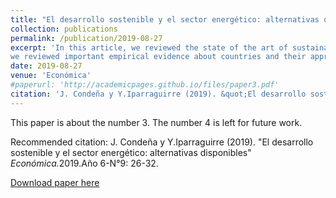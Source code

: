 ```yaml
---
title: "El desarrollo sostenible y el sector energético: alternativas disponibles"
collection: publications
permalink: /publication/2019-08-27
excerpt: 'In this article, we reviewed the state of the art of sustainable development and energy sector. Moreover,
we reviewed important empirical evidence about countries and their approach of using renewable energy within a frame of sustainable development.'
date: 2019-08-27
venue: 'Económica'
#paperurl: 'http://academicpages.github.io/files/paper3.pdf'
citation: 'J. Condeña y Y.Iparraguirre (2019). &quot;El desarrollo sostenible y el sector energético: alternativas disponibles &quot; <i>Económica Año 6-N°9-Agosto 2019</i>.'
---
```

This paper is about the number 3. The number 4 is left for future work.

Recommended citation: J. Condeña y Y.Iparraguirre (2019). "El desarrollo sostenible y el sector energético: alternativas disponibles" <i>Económica.</i>2019.Año 6-N°9: 26-32.

[Download paper here](https://drive.google.com/file/d/16vtctwFY7wju4TKgKTNxGCH45TD0wrq0/view?usp=sharing)


